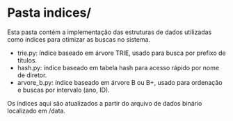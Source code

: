 # Pasta indices/

Esta pasta contém a implementação das estruturas de dados utilizadas como índices para otimizar as buscas no sistema.

- trie.py: índice baseado em árvore TRIE, usado para busca por prefixo de títulos.
- hash.py: índice baseado em tabela hash para acesso rápido por nome de diretor.
- arvore_b.py: índice baseado em árvore B ou B+, usado para ordenação e buscas por intervalo (ano, ID).

Os índices aqui são atualizados a partir do arquivo de dados binário localizado em /data.